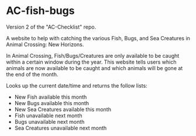 # AC-fish-bugs
Version 2 of the "AC-Checklist" repo.

A website to help with catching the various Fish, Bugs, and Sea Creatures in Animal Crossing: New Horizons.

In Animal Crossing, Fish/Bugs/Creatures are only available to be caught within a certain window during the year. This website tells users which animals are now available to be caught and which animals will be gone at the end of the month.

Looks up the current date/time and returns the follow lists:
  - New Fish available this month
  - New Bugs available this month
  - New Sea Creatures available this month
  - Fish unavailable next month
  - Bugs unavailable next month
  - Sea Creatures unavailable next month
